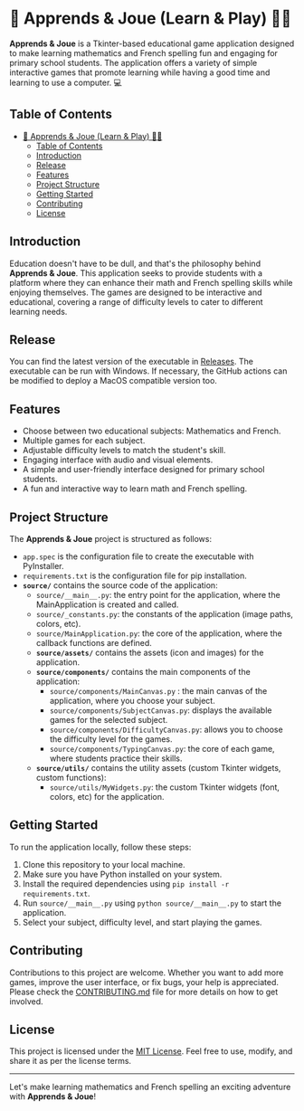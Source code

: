 # 📖 Apprends & Joue (Learn & Play) 🧑‍🏫

**Apprends & Joue** is a Tkinter-based educational game application designed to make learning mathematics and French spelling fun and engaging for primary school students. The application offers a variety of simple interactive games that promote learning while having a good time and learning to use a computer. 💻

## Table of Contents

- [📖 Apprends \& Joue (Learn \& Play) 🧑‍🏫](#-apprends--joue-learn--play-)
  - [Table of Contents](#table-of-contents)
  - [Introduction](#introduction)
  - [Release](#release)
  - [Features](#features)
  - [Project Structure](#project-structure)
  - [Getting Started](#getting-started)
  - [Contributing](#contributing)
  - [License](#license)

## Introduction

Education doesn't have to be dull, and that's the philosophy behind **Apprends & Joue**. This application seeks to provide students with a platform where they can enhance their math and French spelling skills while enjoying themselves. The games are designed to be interactive and educational, covering a range of difficulty levels to cater to different learning needs.

## Release

You can find the latest version of the executable in [Releases](https://github.com/cletqui/learn_play/releases).
The executable can be run with Windows. If necessary, the GitHub actions can be modified to deploy a MacOS compatible version too.

## Features

- Choose between two educational subjects: Mathematics and French.
- Multiple games for each subject.
- Adjustable difficulty levels to match the student's skill.
- Engaging interface with audio and visual elements.
- A simple and user-friendly interface designed for primary school students.
- A fun and interactive way to learn math and French spelling.

## Project Structure

The **Apprends & Joue** project is structured as follows:

- `app.spec` is the configuration file to create the executable with PyInstaller.
- `requirements.txt` is the configuration file for pip installation.
- **`source/`** contains the source code of the application:
  - `source/__main__.py`: the entry point for the application, where the MainApplication is created and called.
  - `source/_constants.py`: the constants of the application (image paths, colors, etc).
  - `source/MainApplication.py`: the core of the application, where the callback functions are defined.
  - **`source/assets/`** contains the assets (icon and images) for the application.
  - **`source/components/`** contains the main components of the application:
    - `source/components/MainCanvas.py` : the main canvas of the application, where you choose your subject.
    - `source/components/SubjectCanvas.py`: displays the available games for the selected subject.
    - `source/components/DifficultyCanvas.py`: allows you to choose the difficulty level for the games.
    - `source/components/TypingCanvas.py`: the core of each game, where students practice their skills.
  - **`source/utils/`** contains the utility assets (custom Tkinter widgets, custom functions):
    - `source/utils/MyWidgets.py`: the custom Tkinter widgets (font, colors, etc) for the application.

## Getting Started

To run the application locally, follow these steps:

1. Clone this repository to your local machine.
2. Make sure you have Python installed on your system.
3. Install the required dependencies using `pip install -r requirements.txt`.
4. Run `source/__main__.py` using `python source/__main__.py` to start the application.
5. Select your subject, difficulty level, and start playing the games.

## Contributing

Contributions to this project are welcome. Whether you want to add more games, improve the user interface, or fix bugs, your help is appreciated. Please check the [CONTRIBUTING.md](CONTRIBUTING.md) file for more details on how to get involved.

## License

This project is licensed under the [MIT License](LICENSE). Feel free to use, modify, and share it as per the license terms.

---

Let's make learning mathematics and French spelling an exciting adventure with **Apprends & Joue**!
